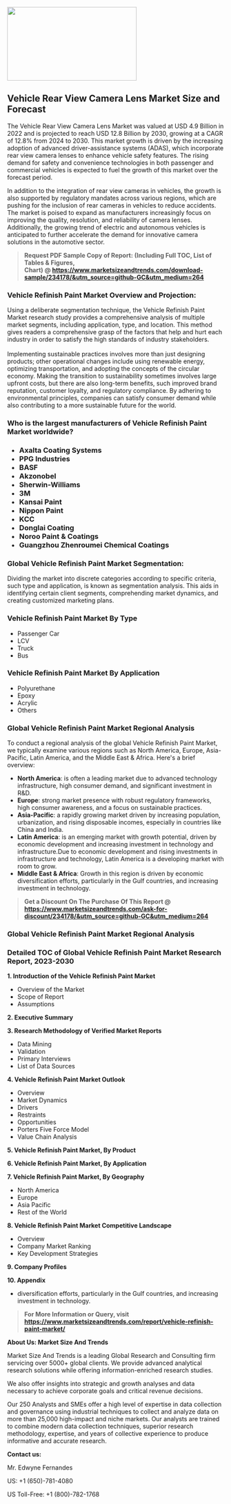 <p><img class="alignnone size-medium wp-image-20088" src="https://ffe5etoiles.com/wp-content/uploads/2024/12/MST1-300x171.png" alt="" width="300" height="171" /></p><h2>Vehicle Rear View Camera Lens Market Size and Forecast</h2><p>The Vehicle Rear View Camera Lens Market was valued at USD 4.9 Billion in 2022 and is projected to reach USD 12.8 Billion by 2030, growing at a CAGR of 12.8% from 2024 to 2030. This market growth is driven by the increasing adoption of advanced driver-assistance systems (ADAS), which incorporate rear view camera lenses to enhance vehicle safety features. The rising demand for safety and convenience technologies in both passenger and commercial vehicles is expected to fuel the growth of this market over the forecast period.</p><p>In addition to the integration of rear view cameras in vehicles, the growth is also supported by regulatory mandates across various regions, which are pushing for the inclusion of rear cameras in vehicles to reduce accidents. The market is poised to expand as manufacturers increasingly focus on improving the quality, resolution, and reliability of camera lenses. Additionally, the growing trend of electric and autonomous vehicles is anticipated to further accelerate the demand for innovative camera solutions in the automotive sector.</p></p><blockquote id="" class=""><strong>Request PDF Sample Copy of Report: (Including Full TOC, List of Tables &amp; Figures, Chart)&nbsp;@&nbsp;<strong><a href="https://www.marketsizeandtrends.com/download-sample/234178/&utm_source=github-GC&utm_medium=264" target="_blank">https://www.marketsizeandtrends.com/download-sample/234178/&utm_source=github-GC&utm_medium=264</a></strong></strong></blockquote><h3 id="" class="">Vehicle Refinish Paint Market&nbsp;Overview and Projection:</h3><p id="" class="">Using a deliberate segmentation technique, the Vehicle Refinish Paint Market research study provides a comprehensive analysis of multiple market segments, including application, type, and location. This method gives readers a comprehensive grasp of the factors that help and hurt each industry in order to satisfy the high standards of industry stakeholders. <br /> <br />Implementing sustainable practices involves more than just designing products; other operational changes include using renewable energy, optimizing transportation, and adopting the concepts of the circular economy. Making the transition to sustainability sometimes involves large upfront costs, but there are also long-term benefits, such improved brand reputation, customer loyalty, and regulatory compliance. By adhering to environmental principles, companies can satisfy consumer demand while also contributing to a more sustainable future for the world.</p><h3 id="" class="">Who is the largest manufacturers of&nbsp;Vehicle Refinish Paint Market worldwide?</h3><h3 class=""><p><ul><li>Axalta Coating Systems </li><li> PPG Industries </li><li> BASF </li><li> Akzonobel </li><li> Sherwin-Williams </li><li> 3M </li><li> Kansai Paint </li><li> Nippon Paint </li><li> KCC </li><li> Donglai Coating </li><li> Noroo Paint & Coatings </li><li> Guangzhou Zhenroumei Chemical Coatings</li></ul></p></h3><h3 id="" class="">Global&nbsp;Vehicle Refinish Paint Market Segmentation:</h3><p id="" class="">Dividing the market into discrete categories according to specific criteria, such type and application, is known as segmentation analysis. This aids in identifying certain client segments, comprehending market dynamics, and creating customized marketing plans.</p><h3 id="" class="">Vehicle Refinish Paint Market&nbsp;By Type</h3><p><p><ul><li>Passenger Car</li><li> LCV</li><li> Truck</li><li> Bus</p></li></ul></p></p><h3 id="" class="">Vehicle Refinish Paint Market&nbsp;By Application</h3><p class=""><p><ul><li>Polyurethane</li><li> Epoxy</li><li> Acrylic</li><li> Others</li></ul></p></p><h3 id="" class="">Global Vehicle Refinish Paint Market Regional Analysis</h3><p id="" class="">To conduct a regional analysis of the global Vehicle Refinish Paint Market, we typically examine various regions such as North America, Europe, Asia-Pacific, Latin America, and the Middle East &amp; Africa. Here's a brief overview:</p><ul><li><strong>North America</strong>: is often a leading market due to advanced technology infrastructure, high consumer demand, and significant investment in R&amp;D.</li><li><strong>Europe</strong>: strong market presence with robust regulatory frameworks, high consumer awareness, and a focus on sustainable practices.</li><li><strong>Asia-Pacific</strong>: a rapidly growing market driven by increasing population, urbanization, and rising disposable incomes, especially in countries like China and India.</li><li><strong>Latin America</strong>: is an emerging market with growth potential, driven by economic development and increasing investment in technology and infrastructure.Due to economic development and rising investments in infrastructure and technology, Latin America is a developing market with room to grow.</li><li><strong>Middle East &amp; Africa</strong>: Growth in this region is driven by economic diversification efforts, particularly in the Gulf countries, and increasing investment in technology.</li></ul><blockquote id="" class=""><strong>Get a Discount On The Purchase Of This Report @ <strong><a href="https://www.marketsizeandtrends.com/ask-for-discount/234178/&utm_source=github-GC&utm_medium=264" target="_blank">https://www.marketsizeandtrends.com/ask-for-discount/234178/&utm_source=github-GC&utm_medium=264</a></strong></strong></blockquote><h3 id="" class="">Global Vehicle Refinish Paint Market Regional Analysis</h3><h3 id="" class="">Detailed TOC of Global Vehicle Refinish Paint Market Research Report, 2023-2030</h3><p id="" class=""><strong>1. Introduction of the Vehicle Refinish Paint Market</strong></p><ul><li>Overview of the Market</li><li>Scope of Report</li><li>Assumptions</li></ul><p id="" class=""><strong>2. Executive Summary</strong></p><p id="" class=""><strong>3. Research Methodology of Verified Market Reports</strong></p><ul><li>Data Mining</li><li>Validation</li><li>Primary Interviews</li><li>List of Data Sources</li></ul><p id="" class=""><strong>4. Vehicle Refinish Paint Market Outlook</strong></p><ul><li>Overview</li><li>Market Dynamics</li><li>Drivers</li><li>Restraints</li><li>Opportunities</li><li>Porters Five Force Model</li><li>Value Chain Analysis</li></ul><p id="" class=""><strong>5. Vehicle Refinish Paint Market, By Product</strong></p><p id="" class=""><strong>6. Vehicle Refinish Paint Market, By Application</strong></p><p id="" class=""><strong>7. Vehicle Refinish Paint Market, By Geography</strong></p><ul><li>North America</li><li>Europe</li><li>Asia Pacific</li><li>Rest of the World</li></ul><p id="" class=""><strong>8. Vehicle Refinish Paint Market Competitive Landscape</strong></p><ul><li>Overview</li><li>Company Market Ranking</li><li>Key Development Strategies</li></ul><p id="" class=""><strong>9. Company Profiles</strong></p><p id="" class=""><strong>10. Appendix</strong></p><ul><li>diversification efforts, particularly in the Gulf countries, and increasing investment in technology.</li></ul><blockquote id="" class=""><strong>For More Information or Query, visit <strong><strong><a href="https://www.marketsizeandtrends.com/report/vehicle-refinish-paint-market/" target="_blank">https://www.marketsizeandtrends.com/report/vehicle-refinish-paint-market/</a></strong></strong></strong></blockquote><p id="" class=""><strong>About Us: Market Size And Trends</strong></p><p id="" class="">Market Size And Trends is a leading Global Research and Consulting firm servicing over 5000+ global clients. We provide advanced analytical research solutions while offering information-enriched research studies.</p><p id="" class="">We also offer insights into strategic and growth analyses and data necessary to achieve corporate goals and critical revenue decisions.</p><p id="" class="">Our 250 Analysts and SMEs offer a high level of expertise in data collection and governance using industrial techniques to collect and analyze data on more than 25,000 high-impact and niche markets. Our analysts are trained to combine modern data collection techniques, superior research methodology, expertise, and years of collective experience to produce informative and accurate research.</p><p id="" class=""><strong>Contact us:</strong></p><p id="" class="">Mr. Edwyne Fernandes</p><p id="" class="">US: +1 (650)-781-4080</p><p id="" class="">US Toll-Free: +1 (800)-782-1768</p>
